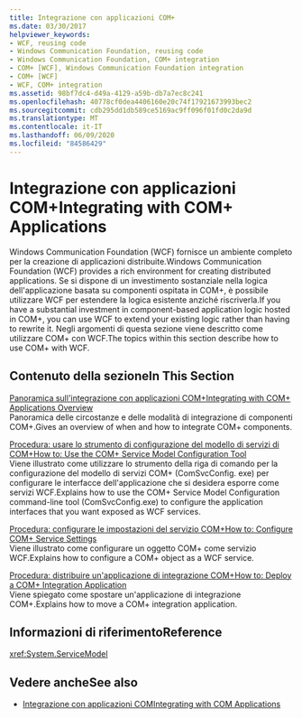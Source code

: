 ```yaml
---
title: Integrazione con applicazioni COM+
ms.date: 03/30/2017
helpviewer_keywords:
- WCF, reusing code
- Windows Communication Foundation, reusing code
- Windows Communication Foundation, COM+ integration
- COM+ [WCF], Windows Communication Foundation integration
- COM+ [WCF]
- WCF, COM+ integration
ms.assetid: 98bf7dc4-d49a-4129-a59b-db7a7ec8c241
ms.openlocfilehash: 40778cf0dea4406160e20c74f17921673993bec2
ms.sourcegitcommit: cdb295dd1db589ce5169ac9ff096f01fd0c2da9d
ms.translationtype: MT
ms.contentlocale: it-IT
ms.lasthandoff: 06/09/2020
ms.locfileid: "84586429"
---
```

# <a name="integrating-with-com-applications"></a><span data-ttu-id="f415a-102">Integrazione con applicazioni COM+</span><span class="sxs-lookup"><span data-stu-id="f415a-102">Integrating with COM+ Applications</span></span>
<span data-ttu-id="f415a-103">Windows Communication Foundation (WCF) fornisce un ambiente completo per la creazione di applicazioni distribuite.</span><span class="sxs-lookup"><span data-stu-id="f415a-103">Windows Communication Foundation (WCF) provides a rich environment for creating distributed applications.</span></span> <span data-ttu-id="f415a-104">Se si dispone di un investimento sostanziale nella logica dell'applicazione basata su componenti ospitata in COM+, è possibile utilizzare WCF per estendere la logica esistente anziché riscriverla.</span><span class="sxs-lookup"><span data-stu-id="f415a-104">If you have a substantial investment in component-based application logic hosted in COM+, you can use WCF to extend your existing logic rather than having to rewrite it.</span></span> <span data-ttu-id="f415a-105">Negli argomenti di questa sezione viene descritto come utilizzare COM+ con WCF.</span><span class="sxs-lookup"><span data-stu-id="f415a-105">The topics within this section describe how to use COM+ with WCF.</span></span>  
  
## <a name="in-this-section"></a><span data-ttu-id="f415a-106">Contenuto della sezione</span><span class="sxs-lookup"><span data-stu-id="f415a-106">In This Section</span></span>  
 [<span data-ttu-id="f415a-107">Panoramica sull'integrazione con applicazioni COM+</span><span class="sxs-lookup"><span data-stu-id="f415a-107">Integrating with COM+ Applications Overview</span></span>](integrating-with-com-plus-applications-overview.md)  
 <span data-ttu-id="f415a-108">Panoramica delle circostanze e delle modalità di integrazione di componenti COM+.</span><span class="sxs-lookup"><span data-stu-id="f415a-108">Gives an overview of when and how to integrate COM+ components.</span></span>  
  
 [<span data-ttu-id="f415a-109">Procedura: usare lo strumento di configurazione del modello di servizi di COM+</span><span class="sxs-lookup"><span data-stu-id="f415a-109">How to: Use the COM+ Service Model Configuration Tool</span></span>](how-to-use-the-com-service-model-configuration-tool.md)  
 <span data-ttu-id="f415a-110">Viene illustrato come utilizzare lo strumento della riga di comando per la configurazione del modello di servizi COM+ (ComSvcConfig. exe) per configurare le interfacce dell'applicazione che si desidera esporre come servizi WCF.</span><span class="sxs-lookup"><span data-stu-id="f415a-110">Explains how to use the COM+ Service Model Configuration command-line tool (ComSvcConfig.exe) to configure the application interfaces that you want exposed as WCF services.</span></span>  
  
 [<span data-ttu-id="f415a-111">Procedura: configurare le impostazioni del servizio COM+</span><span class="sxs-lookup"><span data-stu-id="f415a-111">How to: Configure COM+ Service Settings</span></span>](how-to-configure-com-service-settings.md)  
 <span data-ttu-id="f415a-112">Viene illustrato come configurare un oggetto COM+ come servizio WCF.</span><span class="sxs-lookup"><span data-stu-id="f415a-112">Explains how to configure a COM+ object as a WCF service.</span></span>  
  
 [<span data-ttu-id="f415a-113">Procedura: distribuire un'applicazione di integrazione COM+</span><span class="sxs-lookup"><span data-stu-id="f415a-113">How to: Deploy a COM+ Integration Application</span></span>](how-to-deploy-a-com-integration-application.md)  
 <span data-ttu-id="f415a-114">Viene spiegato come spostare un'applicazione di integrazione COM+.</span><span class="sxs-lookup"><span data-stu-id="f415a-114">Explains how to move a COM+ integration application.</span></span>  
  
## <a name="reference"></a><span data-ttu-id="f415a-115">Informazioni di riferimento</span><span class="sxs-lookup"><span data-stu-id="f415a-115">Reference</span></span>  
 <xref:System.ServiceModel>  
  
## <a name="see-also"></a><span data-ttu-id="f415a-116">Vedere anche</span><span class="sxs-lookup"><span data-stu-id="f415a-116">See also</span></span>

- [<span data-ttu-id="f415a-117">Integrazione con applicazioni COM</span><span class="sxs-lookup"><span data-stu-id="f415a-117">Integrating with COM Applications</span></span>](integrating-with-com-applications.md)
